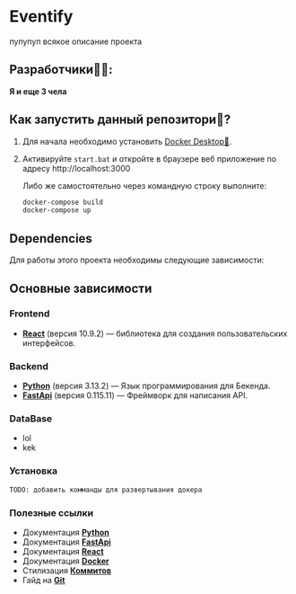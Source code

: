 # Eventify
пупупуп всякое описание проекта

## Разработчики👩‍💻: 
**Я и еще 3 чела**

## Как запустить данный репозитори📃?

1. Для начала необходимо установить [Docker Desktop🐳](https://www.docker.com/products/docker-desktop/).

2. Активируйте `start.bat` и откройте в браузере веб приложение по адресу http://localhost:3000

   Либо же самостоятельно через командную строку выполните:

   ```bash
   docker-compose build
   docker-compose up
   ```

## Dependencies
Для работы этого проекта необходимы следующие зависимости:
## Основные зависимости

### Frontend
- **[React](https://react.dev/)** (версия 10.9.2) — библиотека для создания пользовательских интерфейсов.

### Backend
- **[Python](https://www.python.org)** (версия 3.13.2) — Язык программирования для Бекенда.
- **[FastApi](https://fastapi.tiangolo.com)** (версия 0.115.11) — Фреймворк для написания API.

### DataBase
- lol
- kek

### Установка
```bash
TODO: добавить комманды для развертывания докера
```
### Полезные ссылки
- Документация **[Python](https://www.python.org)**
- Документация **[FastApi](https://fastapi.tiangolo.com/learn/)**
- Документация **[React](https://react.dev/learn)**
- Документация **[Docker](https://docs.docker.com/guides/)**
- Стилизация **[Коммитов](https://www.conventionalcommits.org/en/v1.0.0/)**
- Гайд на **[Git](https://rogerdudler.github.io/git-guide/)**

